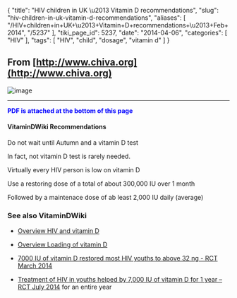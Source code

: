 {
    "title": "HIV children in UK \u2013 Vitamin D recommendations",
    "slug": "hiv-children-in-uk-vitamin-d-recommendations",
    "aliases": [
        "/HIV+children+in+UK+\u2013+Vitamin+D+recommendations+\u2013+Feb+2014",
        "/5237"
    ],
    "tiki_page_id": 5237,
    "date": "2014-04-06",
    "categories": [
        "HIV"
    ],
    "tags": [
        "HIV",
        "child",
        "dosage",
        "vitamin d"
    ]
}


## From [http://www.chiva.org](http://www.chiva.org)

<img src="https://d378j1rmrlek7x.cloudfront.net/attachments/jpeg/hiv-children-feb-2014.jpg" alt="image">

---

 **<span style="color:#00F;">PDF is attached at the bottom of this page</span>** 

#### VitaminDWiki Recommendations

Do not wait until Autumn and a vitamin D test

In fact, not vitamin D test is rarely needed.

Virtually every HIV person is low on vitamin D

Use a restoring  dose of a total of about 300,000 IU over 1 month

Followed by a maintenace  dose of ab least 2,000 IU daily (average)

### See also VitaminDWiki

* [Overview HIV and vitamin D](/posts/overview-hiv-and-vitamin-d)

* [Overview Loading of vitamin D](/posts/overview-loading-of-vitamin-d)

* [7000 IU of vitamin D restored most HIV youths to above 32 ng - RCT March 2014](/posts/7000-iu-of-vitamin-d-restored-most-hiv-youths-to-above-32-ng-rct)

* [Treatment of HIV in youths helped by 7,000 IU of vitamin D for 1 year – RCT July 2014](/posts/treatment-of-hiv-in-youths-helped-by-7000-iu-of-vitamin-d-for-1-year-rct) for an entire year